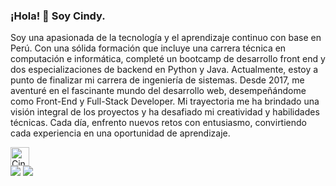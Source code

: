 ### ¡Hola! 👋 Soy Cindy.
<p>Soy una apasionada de la tecnología y el aprendizaje continuo con base en Perú. Con una sólida formación que incluye una carrera técnica en computación e informática, completé un bootcamp de desarrollo front end y dos especializaciones de backend en Python y Java. Actualmente, estoy a punto de finalizar mi carrera de ingeniería de sistemas. Desde 2017, me aventuré en el fascinante mundo del desarrollo web, desempeñándome como Front-End y Full-Stack Developer. Mi trayectoria me ha brindado una visión integral de los proyectos y ha desafiado mi creatividad y habilidades técnicas. Cada día, enfrento nuevos retos con entusiasmo, convirtiendo cada experiencia en una oportunidad de aprendizaje. </p>
<a href="https://www.linkedin.com/in/mendozacindy/" style="display:block !important; width:100%">
 <img src="https://www.vectorlogo.zone/logos/linkedin/linkedin-icon.svg" alt="Cindy Mendoza Ibarra's LinkedIn Profile" height="30" width="30">
</a>


<picture>
  <source
    srcset="https://github-readme-stats.vercel.app/api/top-langs/?username=CindyMendoza&hide_progress=false&&langs_count=10&layout=compact"
    media="(prefers-color-scheme: dark)"
  />
  <source
    srcset="https://github-readme-stats.vercel.app/api/top-langs/?username=CindyMendoza&hide_progress=false&&langs_count=10&layout=compact"
    media="(prefers-color-scheme: light), (prefers-color-scheme: no-preference)"
  />
  <img src="https://github-readme-stats.vercel.app/api/top-langs/?username=CindyMendoza&hide_progress=false&&langs_count=10&layout=compact" />
</picture>
  <picture>
  <source
    srcset="https://github-readme-stats.vercel.app/api?username=CindyMendoza&show_icons=true&theme=transparent&include_all_commits=true&rank_icon=github"
    media="(prefers-color-scheme: dark)"
  />
  <source
    srcset="https://github-readme-stats.vercel.app/api?username=CindyMendoza&show_icons=true&theme=transparent&include_all_commits=true&rank_icon=github"
    media="(prefers-color-scheme: light), (prefers-color-scheme: no-preference)"
  />
  <img src="https://github-readme-stats.vercel.app/api?username=CindyMendoza&show_icons=true&theme=transparent&include_all_commits=true&rank_icon=github" />
</picture>
 
<br>

